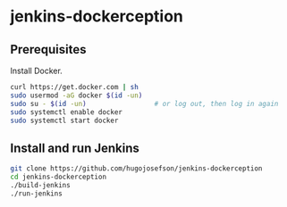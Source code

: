 # jenkins-dockerception

## Prerequisites

Install Docker.

```bash
curl https://get.docker.com | sh
sudo usermod -aG docker $(id -un)
sudo su - $(id -un)                 # or log out, then log in again
sudo systemctl enable docker
sudo systemctl start docker
```

## Install and run Jenkins

```bash
git clone https://github.com/hugojosefson/jenkins-dockerception
cd jenkins-dockerception
./build-jenkins
./run-jenkins
```